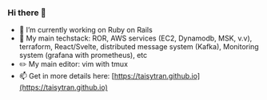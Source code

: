 ### Hi there 👋

- 🔭 I’m currently working on Ruby on Rails
- :blue_book: My main techstack: ROR, AWS services (EC2, Dynamodb, MSK, v.v), terraform, React/Svelte, distributed message system (Kafka), Monitoring system (grafana with prometheus), etc
- :pencil2: My main editor: vim with tmux
- 📫 Get in more details here: [https://taisytran.github.io](https://taisytran.github.io)
